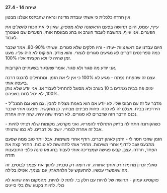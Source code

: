 **שיחה 14 \- 27.4**

אין חרדה כלכלית כי אשתי עובדת מדינה ונראה שהביזנס אצלנו מבטון

עייף, עומס, היום תחושה בפעם הראשונה שלא מספיק. שאין לי את הכוח להשלים את הפערים. אני עייף. מחשבה לעבוד הערב או בחג מבעסת אותי. הפערים שם ואצטרך לעבוד. 

היום עבדנו עם ראש צוות \-עידו \- והיו חלקים שלא סגורים. עשיתי 80-90%. אמר שכבר כמה ספרינטים דברים לא מגיעים סגורים לגמרי. והוא צודק. הפוקוס לא היה עליו. מעט זמן שהיה לי ולא הקציתי אליו 100%. 

אני יודע מה סגור ולא סגור. אומר שאסגור בשעתיים הקרובות. 

עצם זה שהפתח נפתח \- מגיע לא 100% כי אין לי את הזמן. ומתחילים להכנס דרכה ביעסה אותי.   
ימים פה בבית נגמרים ב 10 בערב ולא מסוגל להתחיל לעבוד אז. אני יודע שלא נותן 100%, לא יכול לתת בשניהם. 

מדבר על זה עם הבוס שלי. לא יודע אם הוא באמת מצליח להבין. גם הוא וגם המנכ"ל \- היררכיה בבית. אצלנו זה לא ככה. פחות מבינים מבחוץ. כן מתקשר. ומבעס אותי שכבר נכנס הדבר הזה שדברים לא סגורים. לא רציתי שזה יהיה. שזה יהיה אחרת. 

כשהקורונה התחילה בדיוק התחלתי להמריא. ואני מקרטע. מקומות שלא רציתי להיות \- אבל זה אחרת לגמרי. יושב על דברים. לא כמו שרציתי. 

הזמן שהכי חסר לי \- הזמן לארגן דברים. רודף אחרי משימות. אבל יותר טוב ממה שפעם  
מתבעס שוב לרדוף אחרי משימות. מחזיר אותי לתחושות לא טובות. החזיר קצת את הפחד, חרדה. עצב. קבעו פגישה שמצריכה אותי לעבוד בחג ואז טינה כלפי התובענות חזרה

סאלי: זכרון מרומז זורק אותך אחורה. זה דומה רק טכנית. לתווך את עצמך לבוסים. זה מה שאפשרי עכשיו. להתעקש על הלהתארגן עם עצמך. אפילו בלילה. 

פוקוסינג עמוק \- תחושה של להיות עם חלק בי. לתת לו להיות, מהמקום הזה שהוא לא כולי. להיות בקטע שלו בלי סייגים

